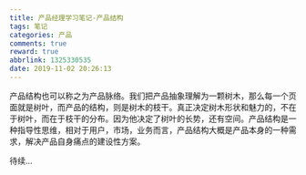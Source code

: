 ```yaml
---
title: 产品经理学习笔记-产品结构
tags: 笔记
categories: 产品
comments: true
reward: true
abbrlink: 1325330535
date: 2019-11-02 20:26:13
---
```


产品结构也可以称之为产品脉络。我们把产品抽象理解为一颗树木，那么每一个页面就是树叶，而产品的结构，则是树木的枝干。真正决定树木形状和魅力的，不在于树叶，而在于枝干的分布。因为他决定了树叶的长势，还有空间。产品结构是一种指导性思维，相对于用户，市场，业务而言，产品结构大概是产品本身的一种需求，解决产品自身痛点的建设性方案。

<!-- more -->

待续...